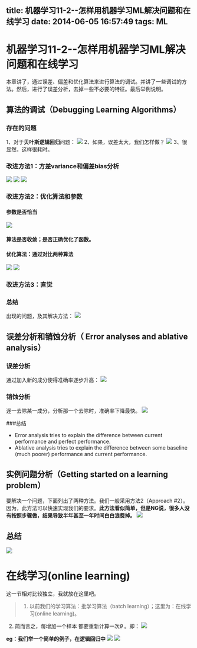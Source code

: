 title: 机器学习11-2--怎样用机器学习ML解决问题和在线学习
date: 2014-06-05 16:57:49
tags: ML
---
# 机器学习11-2--怎样用机器学习ML解决问题和在线学习
本章讲了，通过误差、偏差和优化算法来进行算法的调试。并讲了一些调试的方法。然后，进行了误差分析，去掉一些不必要的特征。最后举例说明。

## 算法的调试（Debugging Learning Algorithms）
### 存在的问题
1、对于**贝叶斯逻辑回归**问题：
![](/img/1401955188967.png)
2、如果，误差太大，我们怎样做？
![](/img/1401955314976.png)
3、很显然，这样很耗时。

### 改进方法1：方差variance和偏差bias分析
![](/img/1401955565742.png)
![](/img/1401955575586.png)
 ![](/img/1401955692725.png)

### 改进方法2：优化算法和参数
#### 参数是否恰当
![](/img/1401955933005.png)

#### 算法是否收敛；是否正确优化了函数。

#### 优化算法：通过对比两种算法
![](/img/1401956098176.png)
![](/img/1401956107007.png)

### 改进方法3：直觉

### 总结
出现的问题，及其解决方法：
![](/img/1401956171790.png)

## 误差分析和销蚀分析（ Error analyses and ablative analysis）
### 误差分析
通过加入新的成分使得准确率逐步升高：
![](/img/1401957133957.png)
### 销蚀分析
逐一去除某一成分，分析那一个去除时，准确率下降最快。
![](/img/1401957242080.png)

###总结
- Error analysis tries to explain the difference between current performance and perfect performance.
- Ablative analysis tries to explain the difference between some baseline (much poorer) performance and current performance.

## 实例问题分析（Getting started on a learning problem）
要解决一个问题，下面列出了两种方法。我们一般采用方法2（Approach #2）。因为，此方法可以快速实现我们的要求。**此方法看似简单，但是NG说，很多人没有按照步骤做，结果导致半年甚至一年时间白白浪费掉。**
![](/img/1401957566356.png)

## 总结
![](/img/1401957620723.png)


# 在线学习(online learning)
这一节相对比较独立，我就放在这里吧。
> 1. 以前我们的学习算法：批学习算法（batch learning）；这里为：在线学习(online learning)。
2. 简而言之，每增加一个样本 都要重新计算一次$\theta$  。即：
![](/img/1401946602307.png)

**eg：我们举一个简单的例子，在逻辑回归中**
![](/img/1401946614956.png)
![](/img/1401946624794.png)

























